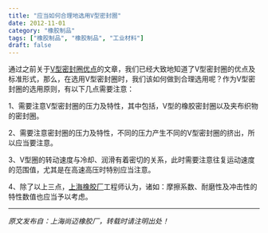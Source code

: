 ```yaml
---
title: "应当如何合理地选用V型密封圈"
date: 2012-11-01
category: "橡胶制品"
tags: ["橡胶制品", "橡胶制品", "工业材料"]
draft: false
---
```


通过之前关于[V型密封圈优点](http://www.smpolymer.com/xiangjiaozhipin/150/)的文章，我们已经大致地知道了V型密封圈的优点及标准形式，那么，在选用V型密封圈时，我们该如何做到合理选用呢？作为V型密封圈的选用原则，有以下几点需要注意：

1、需要注意V型密封圈的压力及特性，其中包括，V型的橡胶密封圈以及夹布织物的密封圈。

2、需要注意密封圈的压力及特性，不同的压力产生不同的V型密封圈的挤出，所以应当要注意。

3、V型圈的转动速度与冷却、润滑有着密切的关系，此时需要注意往复运动速度的范围值，尤其是在高速高压时特别应当注意。

4、除了以上三点，[上海橡胶厂](http://www.smpolymer.com/)工程师认为，诸如：摩擦系数、耐磨性及冲击性的特性数值也应当予以考虑。

---

*原文发布自：上海尚迈橡胶厂，转载时请注明出处！*
